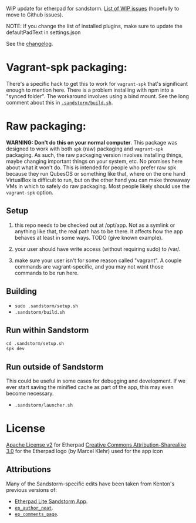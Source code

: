 WIP update for etherpad for sandstorm. [List of WIP issues](ISSUES.md) (hopefully to move to Github issues).

NOTE: If you change the list of installed plugins, make sure to update the defaultPadText in settings.json

See the [changelog](.sandstorm/CHANGELOG.md).

# Vagrant-spk packaging:

There's a specific hack to get this to work for `vagrant-spk` that's significant enough to mention here. There is a problem installing with npm into a "synced folder". The workaround involves using a bind mount. See the long comment about this in [`.sandstorm/build.sh`](.sandstorm/build.sh).

# Raw packaging:

**WARNING: Don't do this on your normal computer**. This package was designed to work with both `spk` (raw) packaging and `vagrant-spk` packaging. As such, the raw packaging version involves installing things, maybe changing important things on your system, etc. No promises here about what it won't do. This is intended for people who prefer raw spk because they run QubesOS or something like that, where on the one hand VirtualBox is difficult to run, but on the other hand you can make throwaway VMs in which to safely do raw packaging. Most people likely should use the `vagrant-spk` option.

## Setup

1) this repo needs to be checked out at /opt/app. Not as a symlink or anything like that, the real path has to be there. It affects how the app behaves at least in some ways. TODO (give known example).

2) your user should have write access (without requiring sudo) to /var/.

3) make sure your user isn't for some reason called "vagrant". A couple commands are vagrant-specific, and you may not want those commands to be run here.

## Building

* `sudo .sandstorm/setup.sh`
* `.sandstorm/build.sh`

## Run within Sandstorm

```
cd .sandstorm/setup.sh
spk dev
```

## Run outside of Sandstorm

This could be useful in some cases for debugging and development. If we ever start saving the minified cache as part of the app, this may even become necessary.

* `.sandstorm/launcher.sh`

# License
[Apache License v2](http://www.apache.org/licenses/LICENSE-2.0.html) for Etherpad
[Creative Commons Attribution-Sharealike 3.0](https://creativecommons.org/licenses/by-sa/3.0/) for the Etherpad logo (by Marcel Klehr) used for the app icon

## Attributions

Many of the Sandstorm-specific edits have been taken from Kenton's previous versions of:
* [Etherpad Lite Sandstorm App](https://github.com/kentonv/etherpad-lite).
* [`ep_author_neat`](https://github.com/kentonv/ep_author_neat).
* [`ep_comments_page`](https://github.com/kentonv/ep_comments).
